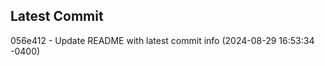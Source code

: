 
## Latest Commit
056e412 - Update README with latest commit info (2024-08-29 16:53:34 -0400) <Yunxi-Zhou>
